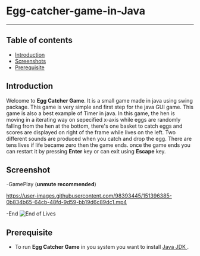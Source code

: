 # Egg-catcher-game-in-Java

---

## Table of contents
* [Introduction](#introduction  "Goto Introduction")
* [Screenshots](#screenshot)
* [Prerequisite](#prerequisite)

## Introduction
Welcome to **Egg Catcher Game**. It is a small game made in java using swing package. This game is very simple and first step for the java GUI game. This game is also a best example of Timer in java. In this game, the hen is moving in a iterating way on sepecified x-axis while eggs are randomly falling from the hen at the bottom, there's one basket to catch eggs and scores are displayed on right of the frame while lives on the left. Two different sounds are produced when you catch and drop the egg. There are tens lives if life became zero then the game ends. once the game ends you can restart it by pressing **Enter** key or can exit using **Escape** key. 


## Screenshot
-GamePlay (**unmute recommended**)

https://user-images.githubusercontent.com/98393445/151396385-0b834b65-64cb-48fd-9d59-bb19d6c89dc1.mp4

-End
![End of Lives](https://user-images.githubusercontent.com/98393445/151397366-18da26fc-7a7d-41ab-bd8f-7e6c27c66bdf.png)



## Prerequisite 
-   To run **Egg Catcher Game** in you system you want to install [Java JDK ](https://www.oracle.com/in/java/technologies/javase-downloads.html).
